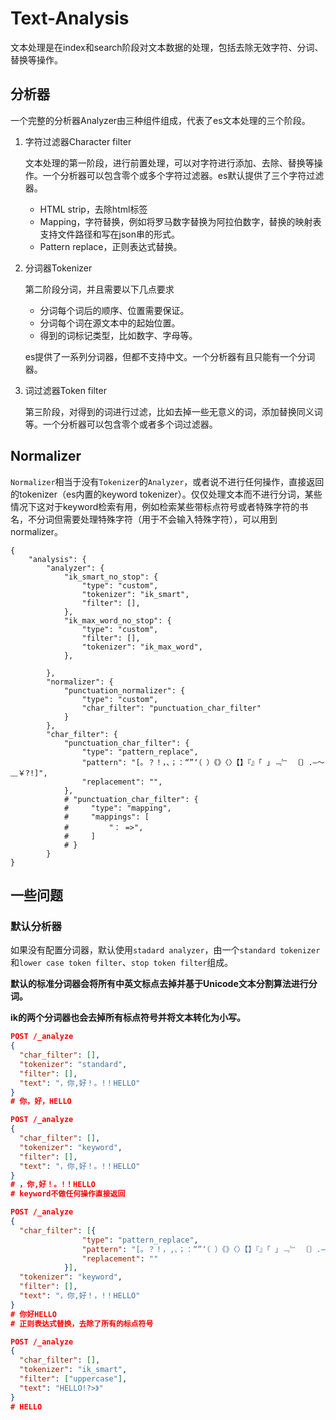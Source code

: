 # Text-Analysis

文本处理是在index和search阶段对文本数据的处理，包括去除无效字符、分词、替换等操作。

## 分析器

一个完整的分析器Analyzer由三种组件组成，代表了es文本处理的三个阶段。

1. 字符过滤器Character filter

   文本处理的第一阶段，进行前置处理，可以对字符进行添加、去除、替换等操作。一个分析器可以包含零个或多个字符过滤器。es默认提供了三个字符过滤器。

   - HTML strip，去除html标签
   - Mapping，字符替换，例如将罗马数字替换为阿拉伯数字，替换的映射表支持文件路径和写在json串的形式。
   - Pattern replace，正则表达式替换。

2. 分词器Tokenizer

   第二阶段分词，并且需要以下几点要求

   - 分词每个词后的顺序、位置需要保证。
   - 分词每个词在源文本中的起始位置。
   - 得到的词标记类型，比如数字、字母等。

   es提供了一系列分词器，但都不支持中文。一个分析器有且只能有一个分词器。

3. 词过滤器Token filter

   第三阶段，对得到的词进行过滤，比如去掉一些无意义的词，添加替换同义词等。一个分析器可以包含零个或者多个词过滤器。

## Normalizer

`Normalizer`相当于没有`Tokenizer`的`Analyzer`，或者说不进行任何操作，直接返回的tokenizer（es内置的keyword tokenizer）。仅仅处理文本而不进行分词，某些情况下这对于keyword检索有用，例如检索某些带标点符号或者特殊字符的书名，不分词但需要处理特殊字符（用于不会输入特殊字符），可以用到normalizer。

```
{
    "analysis": {
        "analyzer": {
            "ik_smart_no_stop": {
                "type": "custom",
                "tokenizer": "ik_smart",
                "filter": [],
            },
            "ik_max_word_no_stop": {
                "type": "custom",
                "filter": [],
                "tokenizer": "ik_max_word",
            },

        },
        "normalizer": {
            "punctuation_normalizer": {
                "type": "custom",
                "char_filter": "punctuation_char_filter"
            }
        },
        "char_filter": {
            "punctuation_char_filter": {
                "type": "pattern_replace",
                "pattern": "[。？！，、；：“”‘（ ）《》〈〉【】『』「 」﹃﹄ 〔〕.—～﹏￥?!]",
                "replacement": "",
            },
            # "punctuation_char_filter": {
            #     "type": "mapping",
            #     "mappings": [
            #         "： =>",
            #     ]
            # }
        }
}
```

## 一些问题

### 默认分析器

如果没有配置分词器，默认使用`stadard analyzer`，由一个`standard tokenizer`和`lower case token filter`、`stop token filter`组成。

**默认的标准分词器会将所有中英文标点去掉并基于Unicode文本分割算法进行分词。**

**ik的两个分词器也会去掉所有标点符号并将文本转化为小写。**

```json
POST /_analyze
{
  "char_filter": [],
  "tokenizer": "standard",
  "filter": [],
  "text": "，你,好！。!！HELLO"
}
# 你，好，HELLO

POST /_analyze
{
  "char_filter": [],
  "tokenizer": "keyword",
  "filter": [],
  "text": "，你,好！。!！HELLO"
}
# ，你,好！。!！HELLO
# keyword不做任何操作直接返回

POST /_analyze
{
  "char_filter": [{
                "type": "pattern_replace",
                "pattern": "[。？！，,、；：“”‘（ ）《》〈〉【】『』「 」﹃﹄ 〔〕.—～﹏￥?!]",
                "replacement": ""
            }],
  "tokenizer": "keyword",
  "filter": [],
  "text": "，你,好！，!！HELLO"
}
# 你好HELLO
# 正则表达式替换，去除了所有的标点符号

POST /_analyze
{
  "char_filter": [],
  "tokenizer": "ik_smart",
  "filter": ["uppercase"],
  "text": "HELLO!?>》"
}
# HELLO
```

